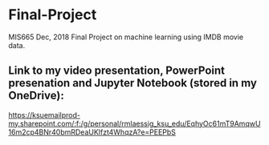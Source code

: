 # Final-Project
MIS665 Dec, 2018 Final Project on machine learning using IMDB movie data.

## Link to my video presentation, PowerPoint presenation and Jupyter Notebook (stored in my OneDrive):
https://ksuemailprod-my.sharepoint.com/:f:/g/personal/rmlaessig_ksu_edu/EqhyOc61mT9AmqwU16m2cp4BNr40bmRDeaUKlfzt4WhqzA?e=PEEPbS
